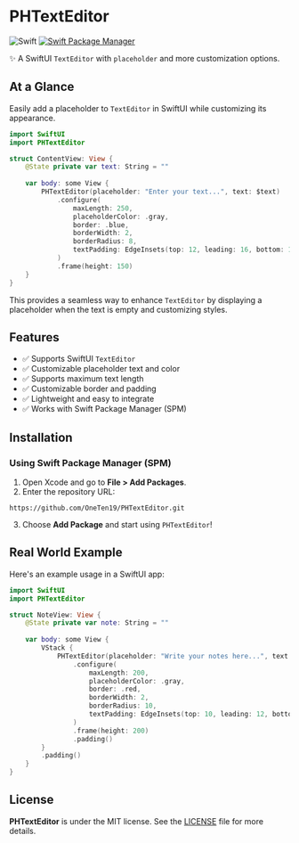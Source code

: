 # PHTextEditor

![Swift](https://img.shields.io/badge/SwiftUI-6.0-orange.svg)
[![Swift Package Manager](https://img.shields.io/badge/SPM-Compatible-brightgreen.svg)](https://swift.org/package-manager/)


✨ A SwiftUI `TextEditor` with `placeholder` and more customization options.

## At a Glance

Easily add a placeholder to `TextEditor` in SwiftUI while customizing its appearance.

```swift
import SwiftUI
import PHTextEditor

struct ContentView: View {
    @State private var text: String = ""
    
    var body: some View {
        PHTextEditor(placeholder: "Enter your text...", text: $text)
            .configure(
                maxLength: 250,
                placeholderColor: .gray,
                border: .blue,
                borderWidth: 2,
                borderRadius: 8,
                textPadding: EdgeInsets(top: 12, leading: 16, bottom: 12, trailing: 16)
            )
            .frame(height: 150)
    }
}
```

This provides a seamless way to enhance `TextEditor` by displaying a placeholder when the text is empty and customizing styles.

## Features

- ✅ Supports SwiftUI `TextEditor`
- ✅ Customizable placeholder text and color
- ✅ Supports maximum text length
- ✅ Customizable border and padding
- ✅ Lightweight and easy to integrate
- ✅ Works with Swift Package Manager (SPM)

## Installation

### **Using Swift Package Manager (SPM)**
1. Open Xcode and go to **File > Add Packages**.
2. Enter the repository URL:

```
https://github.com/OneTen19/PHTextEditor.git
```

3. Choose **Add Package** and start using `PHTextEditor`!

## Real World Example

Here's an example usage in a SwiftUI app:

```swift
import SwiftUI
import PHTextEditor

struct NoteView: View {
    @State private var note: String = ""
    
    var body: some View {
        VStack {
            PHTextEditor(placeholder: "Write your notes here...", text: $note)
                .configure(
                    maxLength: 200,
                    placeholderColor: .gray,
                    border: .red,
                    borderWidth: 2,
                    borderRadius: 10,
                    textPadding: EdgeInsets(top: 10, leading: 12, bottom: 10, trailing: 12)
                )
                .frame(height: 200)
                .padding()
        }
        .padding()
    }
}
```

## License

**PHTextEditor** is under the MIT license. See the [LICENSE](LICENSE) file for more details.

